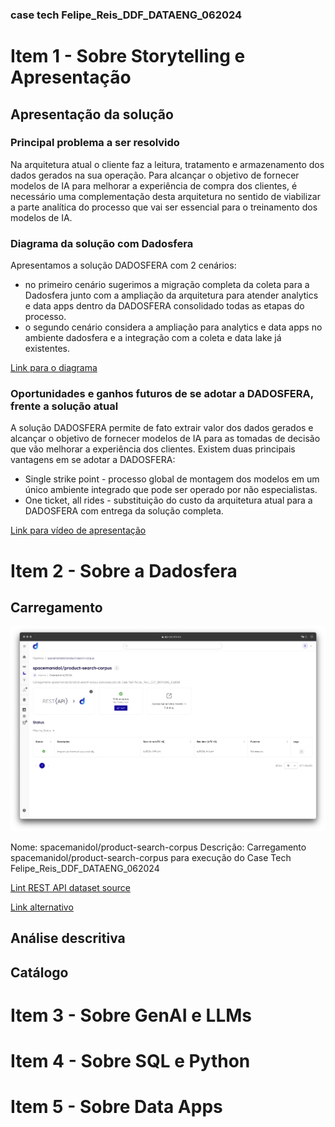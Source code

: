

### case tech Felipe_Reis_DDF_DATAENG_062024

# Item 1 - Sobre Storytelling e Apresentação

## Apresentação da solução

### Principal problema a ser resolvido

Na arquitetura atual o cliente faz a leitura, tratamento e armazenamento dos dados gerados na sua operação.
Para alcançar o objetivo de fornecer modelos de IA para melhorar a experiência de compra dos clientes, é necessário uma complementação desta arquitetura no sentido de
viabilizar a parte analítica do processo que vai ser essencial para o treinamento dos modelos de IA.

### Diagrama da solução com Dadosfera

Apresentamos a solução DADOSFERA com 2 cenários: 
- no primeiro cenário sugerimos a migração completa da coleta para a Dadosfera junto com a ampliação da arquitetura para atender analytics
e data apps dentro da DADOSFERA consolidado todas as etapas do processo.
- o segundo cenário considera a ampliação para analytics e data apps no ambiente dadosfera e a integração com a coleta e data lake já existentes.

[Link para o diagrama](https://app.eraser.io/workspace/jv24ayPmOmPFkkuhCnfD?origin=share)


### Oportunidades e ganhos futuros de se adotar a DADOSFERA, frente a solução atual

A solução DADOSFERA permite de fato extrair valor dos dados gerados e alcançar o objetivo de fornecer modelos de IA para as tomadas de decisão que vão melhorar a experiência dos clientes.
Existem duas principais vantagens em se adotar a DADOSFERA:

 - Single strike point - processo global de montagem dos modelos em um único ambiente integrado que pode ser operado por não especialistas.
 - One ticket, all rides - substituição do custo da arquitetura atual para a DADOSFERA com entrega da solução completa.


[Link para vídeo de apresentação](https://youtu.be/rwYZaHpzD_o)


# Item 2 - Sobre a Dadosfera

## Carregamento
![print carregamento](./assets/imagens/printcarregamento.png)

Nome: spacemanidol/product-search-corpus
Descrição: Carregamento spacemanidol/product-search-corpus para execução do Case Tech Felipe_Reis_DDF_DATAENG_062024

[Lint REST API dataset source](https://huggingface.co/api/datasets/spacemanidol/product-search-corpus)

[Link alternativo](https://huggingface.co/api/datasets/trec-product-search/product-search-corpus)

## Análise descritiva

## Catálogo

# Item 3 - Sobre GenAI e LLMs


# Item 4 - Sobre SQL e Python

# Item 5 - Sobre Data Apps







